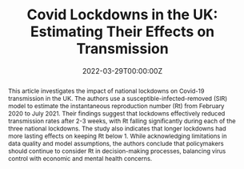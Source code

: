 ---
title: "Covid Lockdowns in the UK: Estimating Their Effects on Transmission"
authors:
  - Em Prestige
  - Julian Stander
  - Yinghui Wei
date: "2022-03-29T00:00:00Z"
doi: "https://doi.org/10.1111/1740-9713.01628"
publishDate: "2024-01-24T00:00:00Z"
publication_types: ["2"]
publication: "Significance Magazine"
# publication_short: "Preprint"
abstract: |
  This article investigates the impact of national lockdowns on Covid-19 transmission in the UK. The authors use a susceptible-infected-removed (SIR) model to estimate the instantaneous reproduction number (Rt) from February 2020 to July 2021. Their findings suggest that lockdowns effectively reduced transmission rates after 2-3 weeks, with Rt falling significantly during each of the three national lockdowns. The study also indicates that longer lockdowns had more lasting effects on keeping Rt below 1. While acknowledging limitations in data quality and model assumptions, the authors conclude that policymakers should continue to consider Rt in decision-making processes, balancing virus control with economic and mental health concerns.

summary: |  
  UK citizens have lived through three lockdowns over the course of the Covid-19 pandemic. What effect have these restrictions had on the transmission of the virus? Emily Prestige, Julian Stander and Yinghui Wei investigate

tags:
  - Royal Statistical Society
  - Feature Article

featured: false
links:
  - name: "Full Text"
    url: "https://doi.org/10.1111/1740-9713.01628"
# url_code: 'https://github.com/cmmid/ab_boosting_published'

#image:
#  caption: Figure 2 from the publication
#  focal_point: Smart
#  preview_only: true
#projects:
# - other
# slides: ""
---